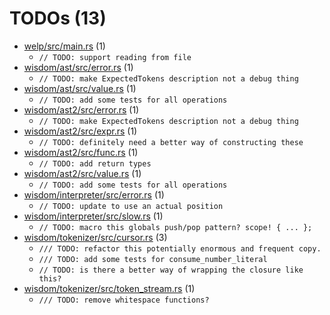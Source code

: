 # TODOs (13)
 * [welp/src/main.rs](welp/src/main.rs) (1)
   * `// TODO: support reading from file`
 * [wisdom/ast/src/error.rs](wisdom/ast/src/error.rs) (1)
   * `// TODO: make ExpectedTokens description not a debug thing`
 * [wisdom/ast/src/value.rs](wisdom/ast/src/value.rs) (1)
   * `// TODO: add some tests for all operations`
 * [wisdom/ast2/src/error.rs](wisdom/ast2/src/error.rs) (1)
   * `// TODO: make ExpectedTokens description not a debug thing`
 * [wisdom/ast2/src/expr.rs](wisdom/ast2/src/expr.rs) (1)
   * `// TODO: definitely need a better way of constructing these`
 * [wisdom/ast2/src/func.rs](wisdom/ast2/src/func.rs) (1)
   * `// TODO: add return types`
 * [wisdom/ast2/src/value.rs](wisdom/ast2/src/value.rs) (1)
   * `// TODO: add some tests for all operations`
 * [wisdom/interpreter/src/error.rs](wisdom/interpreter/src/error.rs) (1)
   * `// TODO: update to use an actual position`
 * [wisdom/interpreter/src/slow.rs](wisdom/interpreter/src/slow.rs) (1)
   * `// TODO: macro this globals push/pop pattern? scope! { ... };`
 * [wisdom/tokenizer/src/cursor.rs](wisdom/tokenizer/src/cursor.rs) (3)
   * `/// TODO: refactor this potentially enormous and frequent copy.`
   * `/// TODO: add some tests for consume_number_literal`
   * `// TODO: is there a better way of wrapping the closure like this?`
 * [wisdom/tokenizer/src/token_stream.rs](wisdom/tokenizer/src/token_stream.rs) (1)
   * `/// TODO: remove whitespace functions?`

